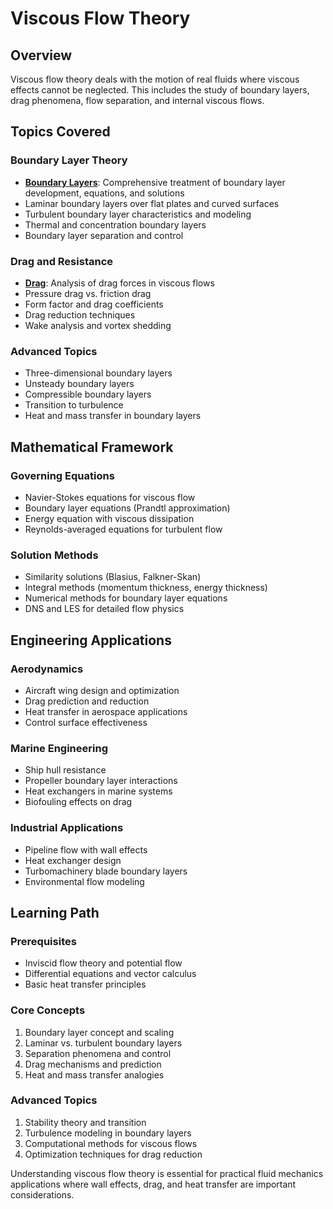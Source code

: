 # Viscous Flow Theory

## Overview

Viscous flow theory deals with the motion of real fluids where viscous effects cannot be neglected. This includes the study of boundary layers, drag phenomena, flow separation, and internal viscous flows.

## Topics Covered

### Boundary Layer Theory
- **[Boundary Layers](boundary_layers.md)**: Comprehensive treatment of boundary layer development, equations, and solutions
- Laminar boundary layers over flat plates and curved surfaces
- Turbulent boundary layer characteristics and modeling
- Thermal and concentration boundary layers
- Boundary layer separation and control

### Drag and Resistance
- **[Drag](drag.md)**: Analysis of drag forces in viscous flows
- Pressure drag vs. friction drag
- Form factor and drag coefficients
- Drag reduction techniques
- Wake analysis and vortex shedding

### Advanced Topics
- Three-dimensional boundary layers
- Unsteady boundary layers
- Compressible boundary layers
- Transition to turbulence
- Heat and mass transfer in boundary layers

## Mathematical Framework

### Governing Equations
- Navier-Stokes equations for viscous flow
- Boundary layer equations (Prandtl approximation)
- Energy equation with viscous dissipation
- Reynolds-averaged equations for turbulent flow

### Solution Methods
- Similarity solutions (Blasius, Falkner-Skan)
- Integral methods (momentum thickness, energy thickness)
- Numerical methods for boundary layer equations
- DNS and LES for detailed flow physics

## Engineering Applications

### Aerodynamics
- Aircraft wing design and optimization
- Drag prediction and reduction
- Heat transfer in aerospace applications
- Control surface effectiveness

### Marine Engineering
- Ship hull resistance
- Propeller boundary layer interactions
- Heat exchangers in marine systems
- Biofouling effects on drag

### Industrial Applications
- Pipeline flow with wall effects
- Heat exchanger design
- Turbomachinery blade boundary layers
- Environmental flow modeling

## Learning Path

### Prerequisites
- Inviscid flow theory and potential flow
- Differential equations and vector calculus
- Basic heat transfer principles

### Core Concepts
1. Boundary layer concept and scaling
2. Laminar vs. turbulent boundary layers
3. Separation phenomena and control
4. Drag mechanisms and prediction
5. Heat and mass transfer analogies

### Advanced Topics
1. Stability theory and transition
2. Turbulence modeling in boundary layers
3. Computational methods for viscous flows
4. Optimization techniques for drag reduction

Understanding viscous flow theory is essential for practical fluid mechanics applications where wall effects, drag, and heat transfer are important considerations.
